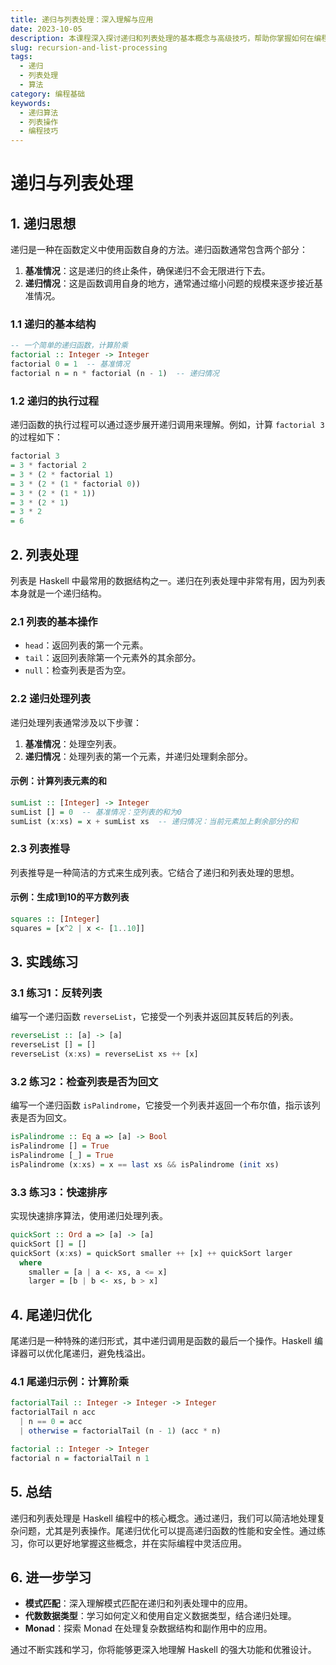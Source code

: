 ```yaml
---
title: 递归与列表处理：深入理解与应用
date: 2023-10-05
description: 本课程深入探讨递归和列表处理的基本概念与高级技巧，帮助你掌握如何在编程中高效地使用这些技术。
slug: recursion-and-list-processing
tags:
  - 递归
  - 列表处理
  - 算法
category: 编程基础
keywords:
  - 递归算法
  - 列表操作
  - 编程技巧
---
```


# 递归与列表处理

## 1. 递归思想

递归是一种在函数定义中使用函数自身的方法。递归函数通常包含两个部分：

1. **基准情况**：这是递归的终止条件，确保递归不会无限进行下去。
2. **递归情况**：这是函数调用自身的地方，通常通过缩小问题的规模来逐步接近基准情况。

### 1.1 递归的基本结构

```haskell
-- 一个简单的递归函数，计算阶乘
factorial :: Integer -> Integer
factorial 0 = 1  -- 基准情况
factorial n = n * factorial (n - 1)  -- 递归情况
```

### 1.2 递归的执行过程

递归函数的执行过程可以通过逐步展开递归调用来理解。例如，计算 `factorial 3` 的过程如下：

```haskell
factorial 3
= 3 * factorial 2
= 3 * (2 * factorial 1)
= 3 * (2 * (1 * factorial 0))
= 3 * (2 * (1 * 1))
= 3 * (2 * 1)
= 3 * 2
= 6
```

## 2. 列表处理

列表是 Haskell 中最常用的数据结构之一。递归在列表处理中非常有用，因为列表本身就是一个递归结构。

### 2.1 列表的基本操作

- `head`：返回列表的第一个元素。
- `tail`：返回列表除第一个元素外的其余部分。
- `null`：检查列表是否为空。

### 2.2 递归处理列表

递归处理列表通常涉及以下步骤：

1. **基准情况**：处理空列表。
2. **递归情况**：处理列表的第一个元素，并递归处理剩余部分。

#### 示例：计算列表元素的和

```haskell
sumList :: [Integer] -> Integer
sumList [] = 0  -- 基准情况：空列表的和为0
sumList (x:xs) = x + sumList xs  -- 递归情况：当前元素加上剩余部分的和
```

### 2.3 列表推导

列表推导是一种简洁的方式来生成列表。它结合了递归和列表处理的思想。

#### 示例：生成1到10的平方数列表

```haskell
squares :: [Integer]
squares = [x^2 | x <- [1..10]]
```

## 3. 实践练习

### 3.1 练习1：反转列表

编写一个递归函数 `reverseList`，它接受一个列表并返回其反转后的列表。

```haskell
reverseList :: [a] -> [a]
reverseList [] = []
reverseList (x:xs) = reverseList xs ++ [x]
```

### 3.2 练习2：检查列表是否为回文

编写一个递归函数 `isPalindrome`，它接受一个列表并返回一个布尔值，指示该列表是否为回文。

```haskell
isPalindrome :: Eq a => [a] -> Bool
isPalindrome [] = True
isPalindrome [_] = True
isPalindrome (x:xs) = x == last xs && isPalindrome (init xs)
```

### 3.3 练习3：快速排序

实现快速排序算法，使用递归处理列表。

```haskell
quickSort :: Ord a => [a] -> [a]
quickSort [] = []
quickSort (x:xs) = quickSort smaller ++ [x] ++ quickSort larger
  where
    smaller = [a | a <- xs, a <= x]
    larger = [b | b <- xs, b > x]
```

## 4. 尾递归优化

尾递归是一种特殊的递归形式，其中递归调用是函数的最后一个操作。Haskell 编译器可以优化尾递归，避免栈溢出。

### 4.1 尾递归示例：计算阶乘

```haskell
factorialTail :: Integer -> Integer -> Integer
factorialTail n acc
  | n == 0 = acc
  | otherwise = factorialTail (n - 1) (acc * n)

factorial :: Integer -> Integer
factorial n = factorialTail n 1
```

## 5. 总结

递归和列表处理是 Haskell 编程中的核心概念。通过递归，我们可以简洁地处理复杂问题，尤其是列表操作。尾递归优化可以提高递归函数的性能和安全性。通过练习，你可以更好地掌握这些概念，并在实际编程中灵活应用。

## 6. 进一步学习

- **模式匹配**：深入理解模式匹配在递归和列表处理中的应用。
- **代数数据类型**：学习如何定义和使用自定义数据类型，结合递归处理。
- **Monad**：探索 Monad 在处理复杂数据结构和副作用中的应用。

通过不断实践和学习，你将能够更深入地理解 Haskell 的强大功能和优雅设计。
